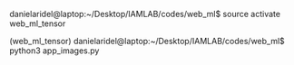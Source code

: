 
danielaridel@laptop:~/Desktop/IAMLAB/codes/web_ml$ source activate web_ml_tensor

(web_ml_tensor) danielaridel@laptop:~/Desktop/IAMLAB/codes/web_ml$ python3 app_images.py 
